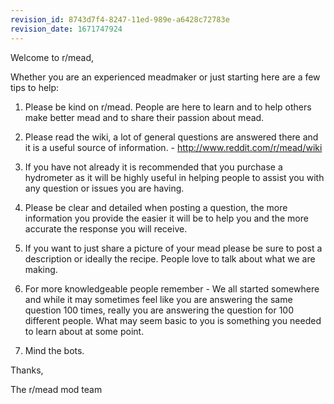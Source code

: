 ```yaml
---
revision_id: 8743d7f4-8247-11ed-989e-a6428c72783e
revision_date: 1671747924
---
```


Welcome to r/mead,

Whether you are an experienced meadmaker or just starting here are a few tips to help:

1) Please be kind on r/mead. People are here to learn and to help others make better mead and to share their passion about mead. 

2) Please read the wiki, a lot of general questions are answered there and it is a useful source of information. - http://www.reddit.com/r/mead/wiki 

3) If you have not already it is recommended that you purchase a hydrometer as it will be highly useful in helping people to assist you with any question or issues you are having.

4) Please be clear and detailed when posting a question, the more information you provide the easier it will be to help you and the more accurate the response you will receive.

5) If you want to just share a picture of your mead please be sure to post a description or ideally the recipe.  People love to talk about what we are making. 

6)  For more knowledgeable people remember - We all started somewhere and while it may sometimes feel like you are answering the same question 100 times, really you are answering the question for 100 different people. What may seem basic to you is something you needed to learn about at some point.

7) Mind the bots.

Thanks, 

The r/mead mod team